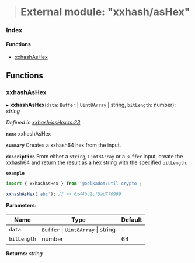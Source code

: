 > # External module: "xxhash/asHex"

### Index

#### Functions

* [xxhashAsHex](_xxhash_ashex_.md#xxhashashex)

## Functions

###  xxhashAsHex

▸ **xxhashAsHex**(`data`: `Buffer` | `Uint8Array` | string, `bitLength`: number): *string*

*Defined in [xxhash/asHex.ts:23](https://github.com/polkadot-js/common/blob/fcdec01/packages/util-crypto/src/xxhash/asHex.ts#L23)*

**`name`** xxhashAsHex

**`summary`** Creates a xxhash64 hex from the input.

**`description`** 
From either a `string`, `Uint8Array` or a `Buffer` input, create the xxhash64 and return the result as a hex string with the specified `bitLength`.

**`example`** 
<BR>

```javascript
import { xxhashAsHex } from '@polkadot/util-crypto';

xxhashAsHex('abc'); // => 0x44bc2cf5ad770999
```

**Parameters:**

Name | Type | Default |
------ | ------ | ------ |
`data` | `Buffer` \| `Uint8Array` \| string | - |
`bitLength` | number | 64 |

**Returns:** *string*